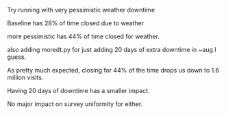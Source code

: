 Try running with very pessimistic weather downtime

Baseline has 28% of time closed due to weather

more pessimistic has 44% of time closed for weather.


also adding moredt.py for just adding 20 days of extra downtime in ~aug I guess.

As pretty much expected, closing for 44% of the time drops us down to 1.6 million visits. 

Having 20 days of downtime has a smaller impact. 

No major impact on survey uniformity for either.
